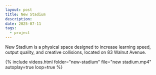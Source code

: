 ```yaml
---
layout: post
title: New Stadium
description: 
date: 2025-07-11
tags:
  - project
---
```

New Stadium is a physical space designed to increase learning speed, output quality, and creative collisions, located on 83 Walnut Avenue.

{% include videos.html 
   folder="new-stadium"
   file="new stadium.mp4"
   autoplay=true 
   loop=true %}